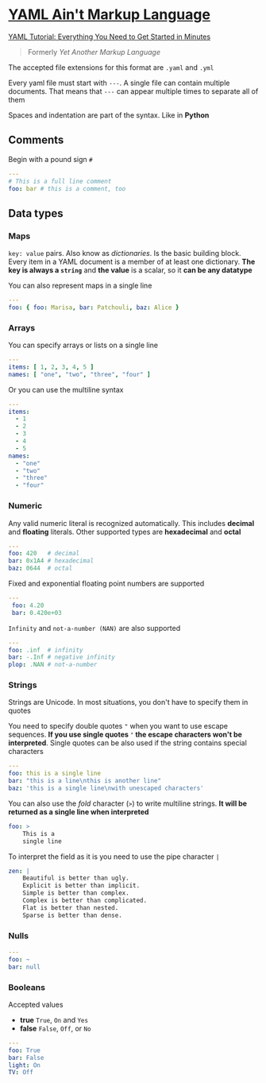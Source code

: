 # [YAML Ain't Markup Language](https://yaml.org/spec/1.2.2/)

[YAML Tutorial: Everything You Need to Get Started in Minutes](https://www.cloudbees.com/blog/yaml-tutorial-everything-you-need-get-started)

> Formerly *Yet Another Markup Language*

The accepted file extensions for this format are `.yaml` and `.yml`

Every yaml file must start with `---`. A single file can contain multiple documents. That means that `---` can appear multiple times to separate all of them

Spaces and indentation are part of the syntax. Like in **Python**

## Comments

Begin with a pound sign `#`

``` yml
---
# This is a full line comment
foo: bar # this is a comment, too
```

## Data types

### Maps

`key: value` pairs. Also know as *dictionaries*. Is the basic building block. Every item in a YAML document is a member of at least one dictionary. **The key is always a `string`** and **the value** is a scalar, so it **can be any datatype**

You can also represent maps in a single line

```yml
---
foo: { foo: Marisa, bar: Patchouli, baz: Alice }
```

### Arrays

You can specify arrays or lists on a single line

```yml
---
items: [ 1, 2, 3, 4, 5 ]
names: [ "one", "two", "three", "four" ]
```

Or you can use the multiline syntax

``` yml
---
items:
  - 1
  - 2
  - 3
  - 4
  - 5
names:
  - "one"
  - "two"
  - "three"
  - "four"
```

### Numeric

Any valid numeric literal is recognized automatically. This includes **decimal** and **floating** literals. Other supported types are **hexadecimal** and **octal**

``` yml
---
foo: 420   # decimal
bar: 0x1A4 # hexadecimal
baz: 0644  # octal
```

Fixed and exponential floating point numbers are supported

```yml
---
 foo: 4.20
 bar: 0.420e+03
```

`Infinity` and `not-a-number (NAN)` are also supported

``` yml
---
foo: .inf  # infinity
bar: -.Inf # negative infinity
plop: .NAN # not-a-number
```

### Strings

Strings are Unicode. In most situations, you don't have to specify them in quotes

You need to specify double quotes `"` when you want to use escape sequences. **If you use single quotes `'` the escape characters won't be interpreted**. Single quotes can be also used if the string contains special characters

``` yml
---
foo: this is a single line
bar: "this is a line\nthis is another line"
baz: 'this is a single line\nwith unescaped characters'
```

You can also use the *fold* character (`>`) to write multiline strings. **It will be returned as a single line when interpreted**

```yml
foo: >
    This is a
    single line
```

To interpret the field as it is you need to use the pipe character `|`

```yml
zen: |
    Beautiful is better than ugly.
    Explicit is better than implicit.
    Simple is better than complex.
    Complex is better than complicated.
    Flat is better than nested.
    Sparse is better than dense.
```

### Nulls

``` yml
---
foo: ~
bar: null
```

### Booleans

Accepted values

- **true** `True`, `On` and `Yes`
- **false** `False`, `Off`, or `No`

``` yml
---
foo: True
bar: False
light: On
TV: Off
```

